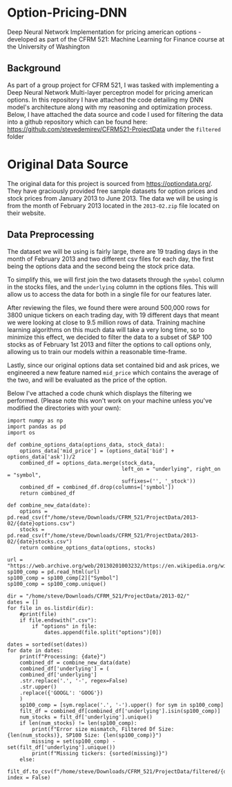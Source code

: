 # Option-Pricing-DNN
Deep Neural Network Implementation for pricing american options - developed as part of the CFRM 521: Machine Learning for Finance course at the University of Washington

## Background
As part of a group project for CFRM 521, I was tasked with implementing a Deep Neural Network Multi-layer perceptron model for pricing american options. In this repository I have attached the code detailing my DNN model's architecture along with my reasoning and optimization process. Below, I have attached the data source and code I used for filtering the data into a github repository which can be found here: https://github.com/stevedemirev/CFRM521-ProjectData under the `filtered` folder

# Original Data Source

The original data for this project is sourced from https://optiondata.org/. They have graciously provided free sample datasets for option prices and stock prices from January 2013 to June 2013. The data we will be using is from the month of February 2013 located in the `2013-02.zip` file located on their website. 

## Data Preprocessing

The dataset we will be using is fairly large, there are 19 trading days in the month of February 2013 and two different csv files for each day, the first being the options data and the second being the stock price data. 

To simplify this, we will first join the two datasets through the `symbol` column in the stocks files, and the `underlying` column in the options files. This will allow us to access the data for both in a single file for our features later.

After reviewing the files, we found there were around 500,000 rows for 3800 unique tickers on each trading day, with 19 different days that meant we were looking at close to 9.5 million rows of data. Training machine learning algorithms on this much data will take a very long time, so to minimize this effect, we decided to filter the data to a subset of S&P 100 stocks as of February 1st 2013 and filter the options to call options only, allowing us to train our models within a reasonable time-frame.

Lastly, since our original options data set contained bid and ask prices, we engineered a new feature named `mid_price` which contains the average of the two, and will be evaluated as the price of the option.

Below I've attached a code chunk which displays the filtering we performed. (Please note this won't work on your machine unless you've modified the directories with your own):

```
import numpy as np 
import pandas as pd
import os

def combine_options_data(options_data, stock_data):
    options_data['mid_price'] = (options_data['bid'] + options_data['ask'])/2
    combined_df = options_data.merge(stock_data, 
                                     left_on = "underlying", right_on = "symbol",
                                     suffixes=('', '_stock'))
    combined_df = combined_df.drop(columns=['symbol'])
    return combined_df

def combine_new_data(date):
    options = pd.read_csv(f"/home/steve/Downloads/CFRM_521/ProjectData/2013-02/{date}options.csv")
    stocks = pd.read_csv(f"/home/steve/Downloads/CFRM_521/ProjectData/2013-02/{date}stocks.csv")
    return combine_options_data(options, stocks)
        
url = "https://web.archive.org/web/20130201003232/https://en.wikipedia.org/wiki/S%26P_100"
sp100_comp = pd.read_html(url)
sp100_comp = sp100_comp[2]["Symbol"]
sp100_comp = sp100_comp.unique()

dir = "/home/steve/Downloads/CFRM_521/ProjectData/2013-02/"
dates = []
for file in os.listdir(dir):
    #print(file)
    if file.endswith(".csv"):
        if "options" in file:
            dates.append(file.split("options")[0])
    
dates = sorted(set(dates))
for date in dates:
    print(f"Processing: {date}")
    combined_df = combine_new_data(date)
    combined_df['underlying'] = (
    combined_df['underlying']
    .str.replace('.', '-', regex=False)
    .str.upper()
    .replace({'GOOGL': 'GOOG'})
    )
    sp100_comp = [sym.replace('.', '-').upper() for sym in sp100_comp]
    filt_df = combined_df[combined_df['underlying'].isin(sp100_comp)]
    num_stocks = filt_df['underlying'].unique()
    if len(num_stocks) != len(sp100_comp):
        print(f"Error size mismatch, Filtered Df Size: {len(num_stocks)}, SP100 Size: {len(sp100_comp)}")
        missing = set(sp100_comp) - set(filt_df['underlying'].unique())
        print(f"Missing tickers: {sorted(missing)}")
    else:
        filt_df.to_csv(f"/home/steve/Downloads/CFRM_521/ProjectData/filtered/{date}.csv", index = False)
```
